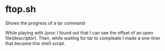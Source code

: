 ftop.sh
=======

Shows the progress of a tar command

While playing with /proc I found out that I can see the offset of an open file(descriptor).
Then, while waiting for tar to compleate I made a one-liner that became this shell script.
